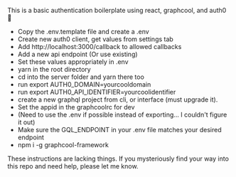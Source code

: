 This is a basic authentication boilerplate using react, graphcool, and auth0 🎉

* Copy the .env.template file and create a .env
* Create new auth0 client, get values from settings tab
* Add http://localhost:3000/callback to allowed callbacks
* Add a new api endpoint (Or use existing)
* Set these values appropriately in .env
* yarn in the root directory
* cd into the server folder and yarn there too
* run export AUTH0_DOMAIN=yourcooldomain
* run export AUTH0_API_IDENTIFIER=yourcoolidentifier
* create a new graphql project from cli, or interface (must upgrade it). 
* Set the appid in the graphcoolrc for dev
* (Need to use the .env if possible instead of exporting... I couldn't figure it out)
* Make sure the GQL_ENDPOINT in your .env file matches your desired endpoint
* npm i -g graphcool-framework

These instructions are lacking things. If you mysteriously find your way into this repo and need help, please let me know.